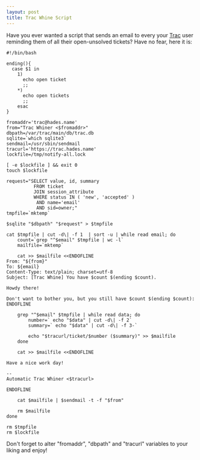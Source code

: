 ```yaml
---
layout: post
title: Trac Whine Script
---
```

Have you ever wanted a script that sends an email to every your
[Trac](http://trac.edgewall.org/) user reminding them of all their
open-unsolved tickets? Have no fear, here it is:

    #!/bin/bash

    ending(){
      case $1 in
        1)
          echo open ticket
          ;;
        *)
          echo open tickets
          ;;
        esac
    }

    fromaddr='trac@hades.name'
    from="Trac Whiner <$fromaddr>"
    dbpath=/var/trac/main/db/trac.db
    sqlite=`which sqlite3`
    sendmail=/usr/sbin/sendmail
    tracurl='https://trac.hades.name'
    lockfile=/tmp/notify-all.lock

    [ -e $lockfile ] && exit 0
    touch $lockfile

    request="SELECT value, id, summary
              FROM ticket
              JOIN session_attribute
              WHERE status IN ( 'new', 'accepted' )
               AND name='email'
               AND sid=owner;"
    tmpfile=`mktemp`

    $sqlite "$dbpath" "$request" > $tmpfile

    cat $tmpfile | cut -d\| -f 1  | sort -u | while read email; do
        count=`grep "^$email" $tmpfile | wc -l`
        mailfile=`mktemp`

        cat >> $mailfile <<ENDOFLINE
    From: "${from}"
    To: ${email}
    Content-Type: text/plain; charset=utf-8
    Subject: [Trac Whine] You have $count $(ending $count).

    Howdy there!

    Don't want to bother you, but you still have $count $(ending $count):
    ENDOFLINE

        grep "^$email" $tmpfile | while read data; do
            number=` echo "$data" | cut -d\| -f 2`
            summary=` echo "$data" | cut -d\| -f 3-`

            echo "$tracurl/ticket/$number ($summary)" >> $mailfile
        done

        cat >> $mailfile <<ENDOFLINE

    Have a nice work day!

    --
    Automatic Trac Whiner <$tracurl>

    ENDOFLINE

        cat $mailfile | $sendmail -t -f "$from"

        rm $mailfile
    done

    rm $tmpfile
    rm $lockfile

Don't forget to alter "fromaddr", "dbpath" and "tracurl" variables to your liking and enjoy!
